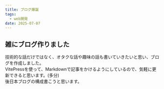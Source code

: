 ```yaml
---
title: ブログ爆誕
tags:
  - web開発
date: 2025-07-07
---
```


## 雑にブログ作りました

技術的な話だけではなく、オタクな話や趣味の話も書いていきたいと思い、ブログを作成しました。<br>
VitePressを使って、Markdownで記事をかけるようにしているので、気軽に更新できると思います。(多分)<br>
後日本ブログの構成書こうと思います。

